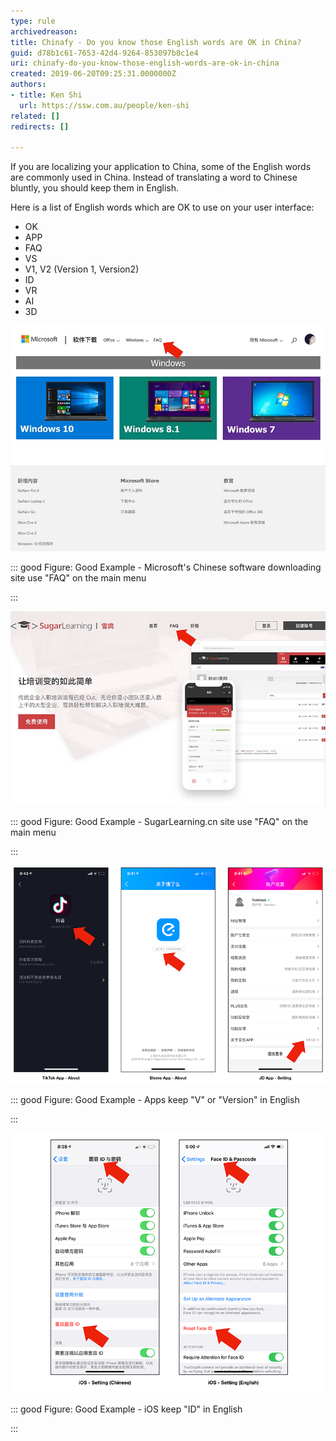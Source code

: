 ```yaml
---
type: rule
archivedreason: 
title: Chinafy - Do you know those English words are OK in China?
guid: d78b1c61-7653-42d4-9264-853097b8c1e4
uri: chinafy-do-you-know-those-english-words-are-ok-in-china
created: 2019-06-20T09:25:31.0000000Z
authors:
- title: Ken Shi
  url: https://ssw.com.au/people/ken-shi
related: []
redirects: []

---
```


If you are localizing your application to China, some of the English words are commonly used in China. Instead of translating a word to Chinese bluntly, you should keep them in English.

<!--endintro-->

Here is a list of English words which are OK to use on your user interface:

* OK
* APP
* FAQ
* VS
* V1, V2 (Version 1, Version2)
* ID
* VR
* AI
* 3D

<dl class="ssw15-rteElement-ImageArea">   <img src="microsoft download site.jpg" alt="" style="width:660px;">
</dl>

::: good
Figure: Good Example - Microsoft's Chinese software downloading site use "FAQ" on the main menu

:::



<dl class="ssw15-rteElement-ImageArea">   <img src="sugarlearning cn site.jpg" alt="" style="width:660px;">
</dl>

::: good
Figure: Good Example - SugarLearning.cn site use "FAQ" on the main menu

:::

<dl class="ssw15-rteElement-ImageArea">   <img src="versionok.png" alt="" style="width:660px;">
</dl>

::: good
Figure: Good Example - Apps keep "V" or "Version" in English

:::

<dl class="ssw15-rteElement-ImageArea">   <img src="FACE ID.png" alt="" style="width:660px;">
</dl>

::: good
Figure: Good Example - iOS keep "ID" in English

:::
